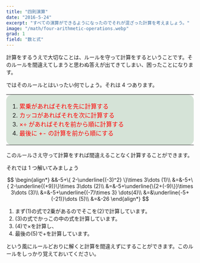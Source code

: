 ```yaml
---
title: "四則演算"
date: "2016-5-24"
excerpt: "すべての演算ができるようになったのでそれが混ざった計算を考えましょう。"
image: "/math/four-arithmetic-operations.webp"
grad: 1
field: "数と式"
---
```


計算をするうえで大切なことは、ルールを守って計算をするということです。そのルールを間違えてしまうと思わぬ答えが出てきてしまい、困ったことになります。

ではそのルールとはいったい何でしょう。それは 4 つあります。

<table>
<tbody>
<tr>
<td style="border-radius: 15px; width: 603.73px; background-color: #d5e3d7;">
<ol>
 	<li><span style="color: #ff0000;">累乗があればそれを先に計算する</span></li>
 	<li><span style="color: #ff0000;">カッコがあればそれを次に計算する</span></li>
 	<li><span style="color: #ff0000;"> ×÷ があればそれを前から順に計算する</span></li>
 	<li><span style="color: #ff0000;">最後に +- の計算を前から順にする</span></li>
</ol>
</td>
</tr>
</tbody>
</table>
このルールさえ守って計算をすれば間違えることなく計算することができます。

それでは 1 つ解いてみましょう

$$
\begin{align*}
&&-5+\{ 2-\underline{(-3)^2} \}\times 3\dots (1)\\
&=&-5+\{ 2-\underline{(+9)}\}\times 3\dots (2)\\
&=&-5+\underline{\{2+(-9)\}}\times 3\dots (3)\\
&=&-5+\underline{(-7)\times 3} \dots(4)\\
&=&\underline{-5+(-21)}\dots (5)\\
&=&-26
\end{align*}
$$

<ol>
 	<li>まず(1)の式で2乗があるのでそこを(2)で計算しています。</li>
 	<li>(3)の式でかっこの中の式を計算しています。</li>
 	<li>(4)で×を計算し、</li>
 	<li>最後の(5)で+を計算しています。</li>
</ol>
という風にルールどおりに解くと計算を間違えずにすることができます。このルールをしっかり覚えておいてください。
